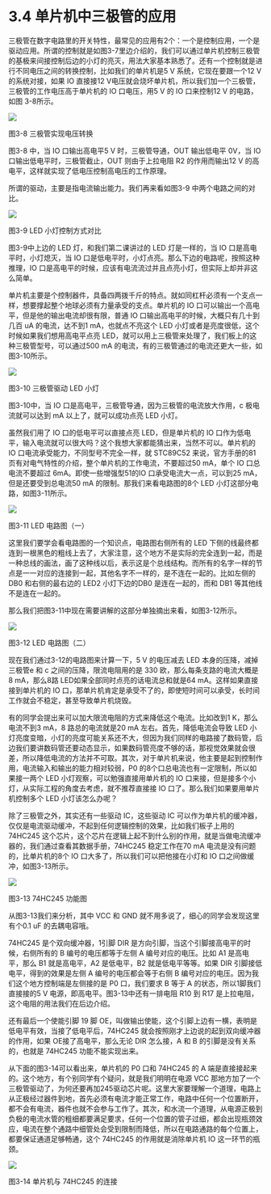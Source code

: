 # 3.4 单片机中三极管的应用

三极管在数字电路里的开关特性，最常见的应用有2个：一个是控制应用，一个是驱动应用。所谓的控制就是如图3-7里边介绍的，我们可以通过单片机控制三极管的基极来间接控制后边的小灯的亮灭，用法大家基本熟悉了。还有一个控制就是进行不同电压之间的转换控制，比如我们的单片机是5 V 系统，它现在要跟一个12 V 的系统对接，如果 IO 直接接12 V电压就会烧坏单片机，所以我们加一个三极管，三极管的工作电压高于单片机的 IO 口电压，用5 V 的 IO 口来控制12 V 的电路，如图 3-8所示。

![](images/32.png)

图3-8 三极管实现电压转换

图3-8 中，当 IO 口输出高电平5 V 时，三极管导通，OUT 输出低电平 0V，当 IO 口输出低电平时，三极管截止，OUT 则由于上拉电阻 R2 的作用而输出12 V 的高电平，这样就实现了低电压控制高电压的工作原理。

所谓的驱动，主要是指电流输出能力。我们再来看如图3-9 中两个电路之间的对比。

![](images/33.png)

图3-9 LED 小灯控制方式对比

图3-9中上边的 LED 灯，和我们第二课讲过的 LED 灯是一样的，当 IO 口是高电平时，小灯熄灭，当 IO 口是低电平时，小灯点亮。那么下边的电路呢，按照这种推理，IO 口是高电平的时候，应该有电流流过并且点亮小灯，但实际上却并非这么简单。

单片机主要是个控制器件，具备四两拨千斤的特点。就如同杠杆必须有一个支点一样，想要撑起整个地球必须有力量承受的支点。单片机的 IO 口可以输出一个高电平，但是他的输出电流却很有限，普通 IO 口输出高电平的时候，大概只有几十到几百 uA 的电流，达不到1 mA，也就点不亮这个 LED 小灯或者是亮度很低，这个时候如果我们想用高电平点亮 LED，就可以用上三极管来处理了，我们板上的这种三极管型号，可以通过500 mA 的电流，有的三极管通过的电流还更大一些，如图3-10所示。

![](images/34.png)

图3-10 三极管驱动 LED 小灯

图3-10中，当 IO 口是高电平，三极管导通，因为三极管的电流放大作用，c 极电流就可以达到 mA 以上了，就可以成功点亮 LED 小灯。

虽然我们用了 IO 口的低电平可以直接点亮 LED，但是单片机的 IO 口作为低电平，输入电流就可以很大吗？这个我想大家都能猜出来，当然不可以。单片机的 IO 口电流承受能力，不同型号不完全一样，就 STC89C52 来说，官方手册的81页有对电气特性的介绍，整个单片机的工作电流，不要超过50 mA，单个 IO 口总电流不要超过 6mA。即使一些增强型51的IO 口承受电流大一点，可以到25 mA，但是还要受到总电流50 mA 的限制。那我们来看电路图的8个 LED 小灯这部分电路，如图3-11所示。

![](images/35.png)

图3-11  LED 电路图（一）

这里我们要学会看电路图的一个知识点，电路图右侧所有的 LED 下侧的线最终都连到一根黑色的粗线上去了，大家注意，这个地方不是实际的完全连到一起，而是一种总线的画法，画了这种线以后，表示这是个总线结构。而所有的名字一样的节点是一一对应的连接到一起，其他名字不一样的，是不连在一起的。比如左侧的 DB0 和右侧的最右边的 LED2 小灯下边的DB0 是连在一起的，而和 DB1 等其他线不是连在一起的。

那么我们把图3-11中现在需要讲解的这部分单独摘出来看，如图3-12所示。

![](images/36.png)

图3-12 LED 电路图（二）

现在我们通过3-12的电路图来计算一下，5 V 的电压减去 LED 本身的压降，减掉三极管e 和 c 之间的压降，限流电阻用的是 330 欧，那么每条支路的电流大概是8 mA，那么8路 LED如果全部同时点亮的话电流总和就是64 mA。这样如果直接接到单片机的 IO 口，那单片机肯定是承受不了的，即使短时间可以承受，长时间工作就会不稳定，甚至导致单片机烧毁。

有的同学会提出来可以加大限流电阻的方式来降低这个电流。比如改到1 K，那么电流不到3 mA，8 路总的电流就是20 mA 左右。首先，降低电流会导致 LED 小灯亮度变暗，小灯的亮度可能关系还不大，但因为我们同样的电路接了数码管，后边我们要讲数码管还要动态显示，如果数码管亮度不够的话，那视觉效果就会很差，所以降低电流的方法并不可取。其次，对于单片机来说，他主要是起到控制作用，电流输入和输出的能力相对较弱，P0 的8个口总电流也有一定限制，所以如果接一两个 LED 小灯观察，可以勉强直接用单片机的 IO 口来接，但是接多个小灯，从实际工程的角度去考虑，就不推荐直接接 IO 口了。那么我们如果要用单片机控制多个 LED 小灯该怎么办呢？

除了三极管之外，其实还有一些驱动 IC，这些驱动 IC 可以作为单片机的缓冲器，仅仅是电流驱动缓冲，不起到任何逻辑控制的效果，比如我们板子上用的 74HC245 这个芯片，这个芯片在逻辑上起不到什么别的作用，就是当做电流缓冲器的，我们通过查看其数据手册，74HC245 稳定工作在70 mA 电流是没有问题的，比单片机的8个 IO 口大多了，所以我们可以把他接在小灯和 IO 口之间做缓冲，如图3-13所示。

![](images/37.png)

图3-13 74HC245 功能图

从图3-13我们来分析，其中 VCC 和 GND 就不用多说了，细心的同学会发现这里有个0.1 uF 的去耦电容哦。

74HC245 是个双向缓冲器，1引脚 DIR 是方向引脚，当这个引脚接高电平的时候，右侧所有的 B 编号的电压都等于左侧 A 编号对应的电压。比如 A1 是高电平，那么 B1 就是高电平，A2 是低电平，B2 就是低电平等等。如果 DIR 引脚接低电平，得到的效果是左侧 A 编号的电压都会等于右侧 B 编号对应的电压。因为我们这个地方控制端是左侧接的是 P0 口，我们要求 B 等于 A 的状态，所以1脚我们直接接的5 V 电源，即高电平。图3-13中还有一排电阻 R10 到 R17 是上拉电阻，这个电阻的用法我们在后边介绍。

还有最后一个使能引脚 19 脚 OE，叫做输出使能，这个引脚上边有一横，表明是低电平有效，当接了低电平后，74HC245 就会按照刚才上边说的起到双向缓冲器的作用，如果 OE接了高电平，那么无论 DIR 怎么接，A 和 B 的引脚是没有关系的，也就是 74HC245 功能不能实现出来。

从下面的图3-14可以看出来，单片机的 P0 口和 74HC245 的 A 端是直接接起来的。这个地方，有个别同学有个疑问，就是我们明明在电源 VCC 那地方加了一个三极管驱动了，为何还要再加245驱动芯片呢。这里大家要理解一个道理，电路上从正极经过器件到地，首先必须有电流才能正常工作，电路中任何一个位置断开，都不会有电流，器件也就不会参与工作了。其次，和水流一个道理，从电源正极到负极的电流水管的粗细都要满足要求，任何一个位置的管子过细，都会出现瓶颈效应，电流在整个通路中细管处会受到限制而降低，所以在电路通路的每个位置上，都要保证通道足够畅通，这个 74HC245 的作用就是消除单片机 IO 这一环节的瓶颈。

![](images/38.png)

图3-14 单片机与 74HC245 的连接